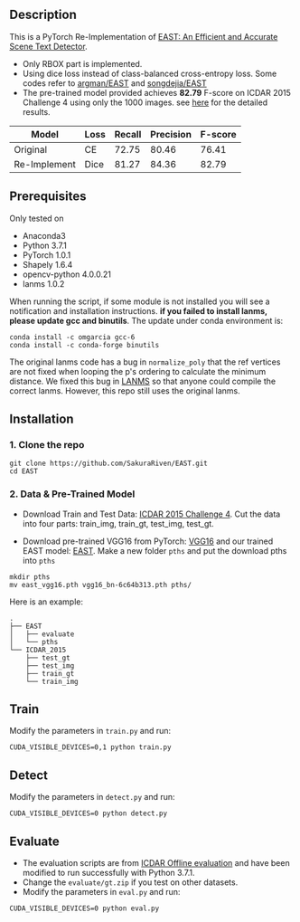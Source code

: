 ## Description
This is a PyTorch Re-Implementation of [EAST: An Efficient and Accurate Scene Text Detector](http://openaccess.thecvf.com/content_cvpr_2017/papers/Zhou_EAST_An_Efficient_CVPR_2017_paper.pdf).

* Only RBOX part is implemented.
* Using dice loss instead of class-balanced cross-entropy loss. Some codes refer to [argman/EAST](https://github.com/argman/EAST) and [songdejia/EAST](https://github.com/songdejia/EAST)
* The pre-trained model provided achieves __82.79__ F-score on ICDAR 2015 Challenge 4 using only the 1000 images. see [here](http://rrc.cvc.uab.es/?ch=4&com=evaluation&view=method_info&task=1&m=52405) for the detailed results.

| Model | Loss | Recall | Precision | F-score | 
| - | - | - | - | - |
| Original | CE | 72.75 | 80.46 | 76.41 |
| Re-Implement | Dice | 81.27 | 84.36 | 82.79 |

## Prerequisites
Only tested on
* Anaconda3
* Python 3.7.1
* PyTorch 1.0.1
* Shapely 1.6.4
* opencv-python 4.0.0.21
* lanms 1.0.2

When running the script, if some module is not installed you will see a notification and installation instructions. __if you failed to install lanms, please update gcc and binutils__. The update under conda environment is:

    conda install -c omgarcia gcc-6
    conda install -c conda-forge binutils

The original lanms code has a bug in ```normalize_poly``` that the ref vertices are not fixed when looping the p's ordering to calculate the minimum distance. We fixed this bug in [LANMS](https://github.com/SakuraRiven/LANMS) so that anyone could compile the correct lanms. However, this repo still uses the original lanms.

## Installation
### 1. Clone the repo

```
git clone https://github.com/SakuraRiven/EAST.git
cd EAST
```

### 2. Data & Pre-Trained Model
* Download Train and Test Data: [ICDAR 2015 Challenge 4](http://rrc.cvc.uab.es/?ch=4&com=downloads). Cut the data into four parts: train_img, train_gt, test_img, test_gt.

* Download pre-trained VGG16 from PyTorch: [VGG16](https://drive.google.com/open?id=1HgDuFGd2q77Z6DcUlDEfBZgxeJv4tald) and our trained EAST model: [EAST](https://drive.google.com/open?id=1AFABkJgr5VtxWnmBU3XcfLJvpZkC2TAg). Make a new folder ```pths``` and put the download pths into ```pths```
  
```
mkdir pths
mv east_vgg16.pth vgg16_bn-6c64b313.pth pths/
```

Here is an example:
```
.
├── EAST
│   ├── evaluate
│   └── pths
└── ICDAR_2015
    ├── test_gt
    ├── test_img
    ├── train_gt
    └── train_img
```
## Train
Modify the parameters in ```train.py``` and run:
```
CUDA_VISIBLE_DEVICES=0,1 python train.py
```
## Detect
Modify the parameters in ```detect.py``` and run:
```
CUDA_VISIBLE_DEVICES=0 python detect.py
```
## Evaluate
* The evaluation scripts are from [ICDAR Offline evaluation](http://rrc.cvc.uab.es/?ch=4&com=mymethods&task=1) and have been modified to run successfully with Python 3.7.1.
* Change the ```evaluate/gt.zip``` if you test on other datasets.
* Modify the parameters in ```eval.py``` and run:
```
CUDA_VISIBLE_DEVICES=0 python eval.py
```
